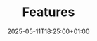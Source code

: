 ---
title: "Features"
description: "EpiRootkit core functionality and capabilities"
icon: "star"
date: "2025-05-11T18:25:00+01:00"
lastmod: "2025-05-30T00:00:00+01:00"
draft: false
toc: true
weight: 505
---